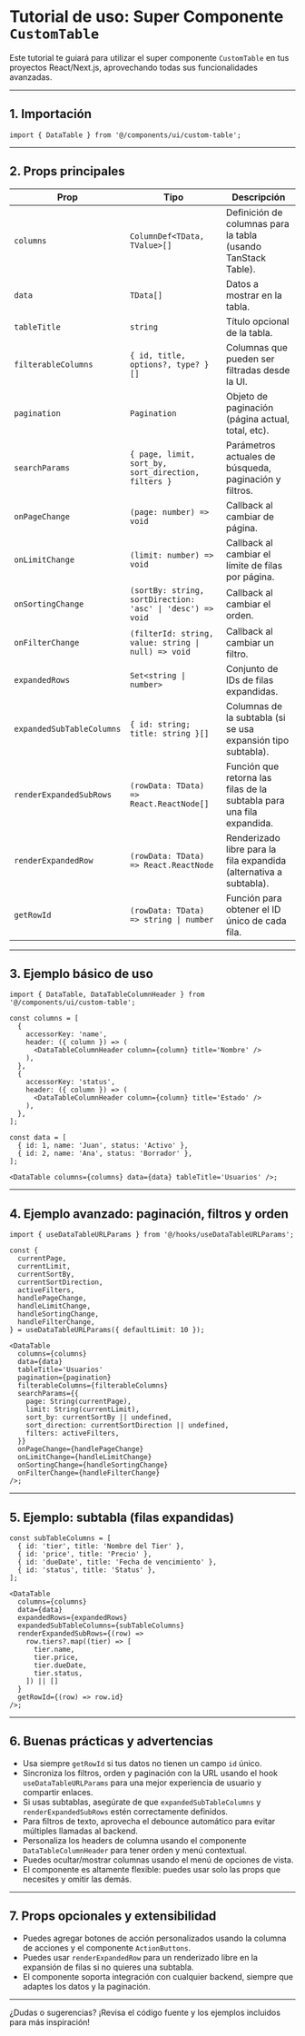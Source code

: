 # Tutorial de uso: Super Componente `CustomTable`

Este tutorial te guiará para utilizar el super componente `CustomTable` en tus proyectos React/Next.js, aprovechando todas sus funcionalidades avanzadas.

---

## 1. Importación

```tsx
import { DataTable } from '@/components/ui/custom-table';
```

---

## 2. Props principales

| Prop                      | Tipo                                                       | Descripción                                                           |
| ------------------------- | ---------------------------------------------------------- | --------------------------------------------------------------------- |
| `columns`                 | `ColumnDef<TData, TValue>[]`                               | Definición de columnas para la tabla (usando TanStack Table).         |
| `data`                    | `TData[]`                                                  | Datos a mostrar en la tabla.                                          |
| `tableTitle`              | `string`                                                   | Título opcional de la tabla.                                          |
| `filterableColumns`       | `{ id, title, options?, type? }[]`                         | Columnas que pueden ser filtradas desde la UI.                        |
| `pagination`              | `Pagination`                                               | Objeto de paginación (página actual, total, etc).                     |
| `searchParams`            | `{ page, limit, sort_by, sort_direction, filters }`        | Parámetros actuales de búsqueda, paginación y filtros.                |
| `onPageChange`            | `(page: number) => void`                                   | Callback al cambiar de página.                                        |
| `onLimitChange`           | `(limit: number) => void`                                  | Callback al cambiar el límite de filas por página.                    |
| `onSortingChange`         | `(sortBy: string, sortDirection: 'asc' \| 'desc') => void` | Callback al cambiar el orden.                                         |
| `onFilterChange`          | `(filterId: string, value: string \| null) => void`        | Callback al cambiar un filtro.                                        |
| `expandedRows`            | `Set<string \| number>`                                    | Conjunto de IDs de filas expandidas.                                  |
| `expandedSubTableColumns` | `{ id: string; title: string }[]`                          | Columnas de la subtabla (si se usa expansión tipo subtabla).          |
| `renderExpandedSubRows`   | `(rowData: TData) => React.ReactNode[]`                    | Función que retorna las filas de la subtabla para una fila expandida. |
| `renderExpandedRow`       | `(rowData: TData) => React.ReactNode`                      | Renderizado libre para la fila expandida (alternativa a subtabla).    |
| `getRowId`                | `(rowData: TData) => string \| number`                     | Función para obtener el ID único de cada fila.                        |

---

## 3. Ejemplo básico de uso

```tsx
import { DataTable, DataTableColumnHeader } from '@/components/ui/custom-table';

const columns = [
  {
    accessorKey: 'name',
    header: ({ column }) => (
      <DataTableColumnHeader column={column} title='Nombre' />
    ),
  },
  {
    accessorKey: 'status',
    header: ({ column }) => (
      <DataTableColumnHeader column={column} title='Estado' />
    ),
  },
];

const data = [
  { id: 1, name: 'Juan', status: 'Activo' },
  { id: 2, name: 'Ana', status: 'Borrador' },
];

<DataTable columns={columns} data={data} tableTitle='Usuarios' />;
```

---

## 4. Ejemplo avanzado: paginación, filtros y orden

```tsx
import { useDataTableURLParams } from '@/hooks/useDataTableURLParams';

const {
  currentPage,
  currentLimit,
  currentSortBy,
  currentSortDirection,
  activeFilters,
  handlePageChange,
  handleLimitChange,
  handleSortingChange,
  handleFilterChange,
} = useDataTableURLParams({ defaultLimit: 10 });

<DataTable
  columns={columns}
  data={data}
  tableTitle='Usuarios'
  pagination={pagination}
  filterableColumns={filterableColumns}
  searchParams={{
    page: String(currentPage),
    limit: String(currentLimit),
    sort_by: currentSortBy || undefined,
    sort_direction: currentSortDirection || undefined,
    filters: activeFilters,
  }}
  onPageChange={handlePageChange}
  onLimitChange={handleLimitChange}
  onSortingChange={handleSortingChange}
  onFilterChange={handleFilterChange}
/>;
```

---

## 5. Ejemplo: subtabla (filas expandidas)

```tsx
const subTableColumns = [
  { id: 'tier', title: 'Nombre del Tier' },
  { id: 'price', title: 'Precio' },
  { id: 'dueDate', title: 'Fecha de vencimiento' },
  { id: 'status', title: 'Status' },
];

<DataTable
  columns={columns}
  data={data}
  expandedRows={expandedRows}
  expandedSubTableColumns={subTableColumns}
  renderExpandedSubRows={(row) =>
    row.tiers?.map((tier) => [
      tier.name,
      tier.price,
      tier.dueDate,
      tier.status,
    ]) || []
  }
  getRowId={(row) => row.id}
/>;
```

---

## 6. Buenas prácticas y advertencias

- Usa siempre `getRowId` si tus datos no tienen un campo `id` único.
- Sincroniza los filtros, orden y paginación con la URL usando el hook `useDataTableURLParams` para una mejor experiencia de usuario y compartir enlaces.
- Si usas subtablas, asegúrate de que `expandedSubTableColumns` y `renderExpandedSubRows` estén correctamente definidos.
- Para filtros de texto, aprovecha el debounce automático para evitar múltiples llamadas al backend.
- Personaliza los headers de columna usando el componente `DataTableColumnHeader` para tener orden y menú contextual.
- Puedes ocultar/mostrar columnas usando el menú de opciones de vista.
- El componente es altamente flexible: puedes usar solo las props que necesites y omitir las demás.

---

## 7. Props opcionales y extensibilidad

- Puedes agregar botones de acción personalizados usando la columna de acciones y el componente `ActionButtons`.
- Puedes usar `renderExpandedRow` para un renderizado libre en la expansión de filas si no quieres una subtabla.
- El componente soporta integración con cualquier backend, siempre que adaptes los datos y la paginación.

---

¿Dudas o sugerencias? ¡Revisa el código fuente y los ejemplos incluidos para más inspiración!
